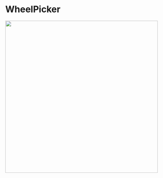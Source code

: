 # WheelPicker
<img src="https://raw.githubusercontent.com/youmu178/WheelPicker/master/pic.png" width="480px"/>
